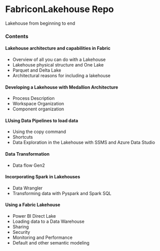 # FabriconLakehouse Repo
Lakehouse from beginning to end 



### Contents 
#### Lakehouse architecture and capabilities in Fabric
*	Overview of all you can do with a Lakehouse
*	Lakehouse physical structure and One Lake 
*	Parquet and Delta Lake
*	Architectural reasons for including a lakehouse
#### Developing a Lakehouse with Medallion Architecture
*	Process Description
*	Workspace Organization
*	Component organization
#### LUsing Data Pipelines to load data
*	Using the copy command
*	Shortcuts
*	Data Exploration in the Lakehouse with SSMS and Azure Data Studio
#### Data Transformation
*	Data flow Gen2
#### Incorporating Spark in Lakehouses
* Data Wrangler 
*	Transforming data with Pyspark and Spark SQL
#### Using a Fabric Lakehouse
*	Power BI Direct Lake 
*	Loading data to a Data Warehouse
*	Sharing
*	Security
*	Monitoring and Performance
*	Default and other semantic modeling
